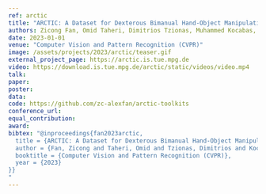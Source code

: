 ```yaml
---
ref: arctic
title: "ARCTIC: A Dataset for Dexterous Bimanual Hand-Object Manipulation"
authors: Zicong Fan, Omid Taheri, Dimitrios Tzionas, Muhammed Kocabas, Manuel Kaufmann, Michael Black, Otmar Hilliges
date: 2023-01-01
venue: "Computer Vision and Pattern Recognition (CVPR)"
image: /assets/projects/2023/arctic/teaser.gif
external_project_page: https://arctic.is.tue.mpg.de
video: https://download.is.tue.mpg.de/arctic/static/videos/video.mp4
talk: 
paper: 
poster: 
data: 
code: https://github.com/zc-alexfan/arctic-toolkits
conference_url: 
equal_contribution: 
award: 
bibtex: "@inproceedings{fan2023arctic,
  title = {ARCTIC: A Dataset for Dexterous Bimanual Hand-Object Manipulation},
  author = {Fan, Zicong and Taheri, Omid and Tzionas, Dimitrios and Kocabas, Muhammed and Kaufmann, Manuel and Black, Michael J. and Hilliges, Otmar},
  booktitle = {Computer Vision and Pattern Recognition (CVPR)},
  year = {2023}
}}
"
---
```

